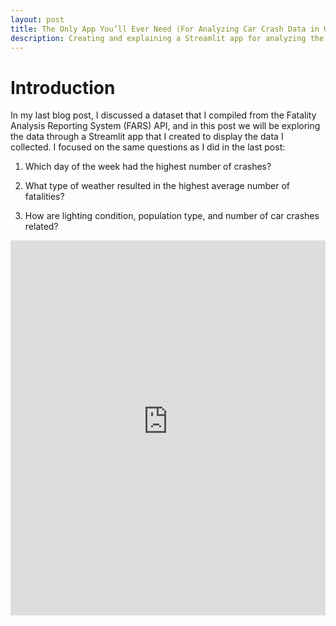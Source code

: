 ```yaml
---
layout: post
title: The Only App You’ll Ever Need (For Analyzing Car Crash Data in Utah in 2022)
description: Creating and explaining a Streamlit app for analyzing the FARS data from my last blog post.
---
```


# Introduction
In my last blog post, I discussed a dataset that I compiled from the Fatality Analysis Reporting System (FARS) API, and in this post we will be exploring the data through a Streamlit app that I created to display the data I collected. I focused on the same questions as I did in the last post:

1. Which day of the week had the highest number of crashes?

2. What type of weather resulted in the highest average number of fatalities?

3. How are lighting condition, population type, and number of car crashes related?

<iframe src="https://accident-data.streamlit.app" 
        width="100%" 
        height="600px" 
        frameborder="0">
</iframe>
